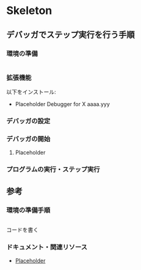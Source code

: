 # Skeleton

## デバッガでステップ実行を行う手順

### 環境の準備

```shell
```

### 拡張機能

以下をインストール:

- Placeholder Debugger for X aaaa.yyy

### デバッガの設定

### デバッガの開始

1. Placeholder

### プログラムの実行・ステップ実行

## 参考

### 環境の準備手順

```shell
```

コードを書く

### ドキュメント・関連リソース

- [Placeholder](https://example.com)
